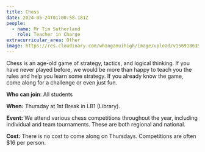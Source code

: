 ```yaml
---
title: Chess
date: 2024-05-24T01:00:58.181Z
people:
  - name: Mr Tim Sutherland
    role: Teacher in Charge
extracurricular_area: Other
image: https://res.cloudinary.com/whanganuihigh/image/upload/v1569186352/Performing%20Arts/Chess.jpg
---
```

Chess is an age-old game of strategy, tactics, and logical thinking. If you have never played before, we would be more than happy to teach you the rules and help you learn some strategy. If you already know the game, come along for a challenge or even just fun.

**Who can join**: All students

**When:** Thursday at 1st Break in LB1 (Library).

**Event:** We attend various chess competitions throughout the year, including individual and team tournaments. These are both regional and national.

**Cost:** There is no cost to come along on Thursdays. Competitions are often $16 per person.
